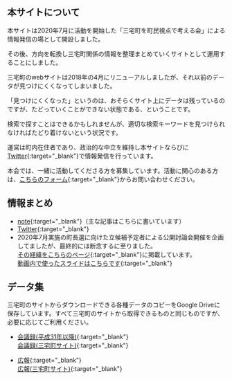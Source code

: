 ## 本サイトについて
本サイトは2020年7月に活動を開始した「三宅町を町民視点で考える会」による情報発信の場として開設しました。

その後、方向を転換し三宅町関係の情報を整理まとめていくサイトとして運用することにしました。

三宅町のwebサイトは2018年の4月にリニューアルしましたが、それ以前のデータが見つけにくくなってしまいました。

「見つけにくくなった」というのは、おそらくサイト上にデータは残っているのですが、たどっていくことができない状態である、ということです。

検索で探すことはできるかもしれませんが、適切な検索キーワードを見つけられなければたどり着けないという状況です。

運営は町内在住者であり、政治的な中立を維持し本サイトならびに[Twitter](https://twitter.com/kwaka1208miyake){:target="_blank"}で情報発信を行っています。

本会では、一緒に活動してくださる方を募集しています。活動に関心のある方は、[こちらのフォーム](https://forms.gle/Y5HtYJg4PUNhYYfp6){:target="_blank"}からお問い合わせください。

## 情報まとめ
- [note](https://note.com/kwaka1208miyake){:target="_blank"}（主な記事はこちらに書いています）
- [Twitter](https://twitter.com/miyake_civic){:target="_blank"}
- 2020年7月実施の町長選に向けた立候補予定者による公開討論会開催を企画してましたが、最終的には断念するに至りました。  
[その経緯をこちらのページ](https://miyake-town-civic.github.io/2020-mayoral-election/){:target="_blank"}に掲載しています。  
[動画内で使ったスライドはこちらです](https://docs.google.com/presentation/d/e/2PACX-1vSNEJW6icTk70C1IaV9g6DbtU6rpv2E2bD-KDLIei0Q2ePYC-L880qezaS7vbdiIN-GpwHIA4S5QWre/pub?start=false&loop=false&delayms=3000){:target="_blank"}

## データ集
三宅町のサイトからダウンロードできる各種データのコピーをGoogle Driveに保存しています。すべて三宅町のサイトから取得できるものと同じものですが、必要に応じてご利用ください。

- [会議録(平成31年以降)](https://drive.google.com/drive/folders/1oGuHSodjMby3zYgKSH0ugN99OcYUPQvZ?usp=sharing){:target="_blank"}  
[会議録(三宅町サイト)](https://www.town.miyake.lg.jp/chosei/gikai/31_6.html){:target="_blank"}

- [広報](https://drive.google.com/drive/folders/1NKb1VM_vBZqb1nyKoCxc5fIrBMpyKNH9){:target="_blank"}  
  [広報(三宅町サイト)](https://www.town.miyake.lg.jp/chosei/koho/){:target="_blank"}
